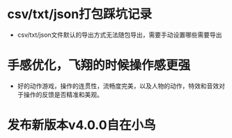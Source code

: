 # csv/txt/json打包踩坑记录

- csv/txt/json文件默认的导出方式无法随包导出，需要手动设置哪些需要导出

# 手感优化，飞翔的时候操作感更强

- 好的动作游戏，操作的连贯性，流畅度完美，以及人物的动作，特效和音效对于操作的反馈是否精准和美观。

# 发布新版本v4.0.0自在小鸟
